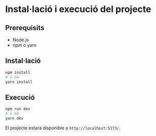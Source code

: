 # Instal·lació i execució del projecte

## Prerequisits

- Node.js
- npm o yarn

## Instal·lació

```bash
npm install
# o bé
yarn install
```

## Execució

```bash
npm run dev
# o bé
yarn dev
```

El projecte estarà disponible a `http://localhost:5173/`.
